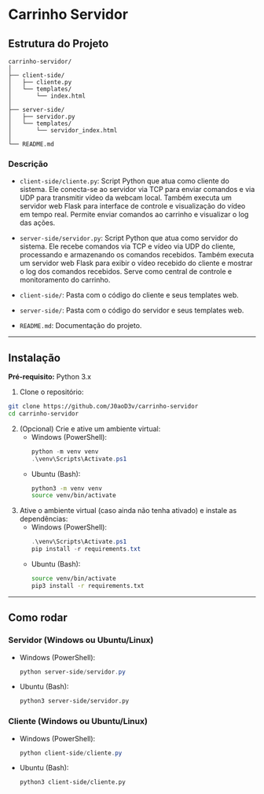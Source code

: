 # Carrinho Servidor

## Estrutura do Projeto

```
carrinho-servidor/
│
├── client-side/
│   ├── cliente.py
│   └── templates/
│       └── index.html
│
├── server-side/
│   ├── servidor.py
│   └── templates/
│       └── servidor_index.html
│
└── README.md
```

### Descrição

- `client-side/cliente.py`: Script Python que atua como cliente do sistema. Ele conecta-se ao servidor via TCP para enviar comandos e via UDP para transmitir vídeo da webcam local. Também executa um servidor web Flask para interface de controle e visualização do vídeo em tempo real. Permite enviar comandos ao carrinho e visualizar o log das ações.

- `server-side/servidor.py`: Script Python que atua como servidor do sistema. Ele recebe comandos via TCP e vídeo via UDP do cliente, processando e armazenando os comandos recebidos. Também executa um servidor web Flask para exibir o vídeo recebido do cliente e mostrar o log dos comandos recebidos. Serve como central de controle e monitoramento do carrinho.

- `client-side/`: Pasta com o código do cliente e seus templates web.
- `server-side/`: Pasta com o código do servidor e seus templates web.
- `README.md`: Documentação do projeto.

---

## Instalação

**Pré-requisito:** Python 3.x

1. Clone o repositório:

```bash
git clone https://github.com/J0aoD3v/carrinho-servidor
cd carrinho-servidor
```

2. (Opcional) Crie e ative um ambiente virtual:
   - Windows (PowerShell):
     ```powershell
     python -m venv venv
     .\venv\Scripts\Activate.ps1
     ```
   - Ubuntu (Bash):
     ```bash
     python3 -m venv venv
     source venv/bin/activate
     ```
3. Ative o ambiente virtual (caso ainda não tenha ativado) e instale as dependências:
   - Windows (PowerShell):
     ```powershell
     .\venv\Scripts\Activate.ps1
     pip install -r requirements.txt
     ```
   - Ubuntu (Bash):
     ```bash
     source venv/bin/activate
     pip3 install -r requirements.txt
     ```

---

## Como rodar

### Servidor (Windows ou Ubuntu/Linux)

- Windows (PowerShell):
  ```powershell
  python server-side/servidor.py
  ```
- Ubuntu (Bash):
  ```bash
  python3 server-side/servidor.py
  ```

### Cliente (Windows ou Ubuntu/Linux)

- Windows (PowerShell):
  ```powershell
  python client-side/cliente.py
  ```
- Ubuntu (Bash):
  ```bash
  python3 client-side/cliente.py
  ```
